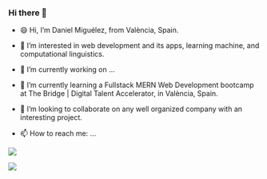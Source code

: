 ### Hi there 👋

<!--
**DanielMiguelez/DanielMiguelez** is a ✨ _special_ ✨ repository because its `README.md` (this file) appears on your GitHub profile.-->



- 😄 Hi, I’m Daniel Miguélez, from València, Spain.
- 👀 I’m interested in web development and its apps, learning machine, and computational linguistics.
- 🔭 I’m currently working on ...
- 🌱 I’m currently learning a Fullstack MERN Web Development bootcamp at The Bridge | Digital Talent Accelerator, in València, Spain.
- 💞️ I’m looking to collaborate on any well organized company with an interesting project.


- 📫 How to reach me: ...

<a href="mailto:danielmiguelez1993@gmail.com@gmail.com"><img src="https://camo.githubusercontent.com/c00f87aeebbec37f3ee0857cc4c20b21fefde8a96caf4744383ebfe44a47fe3f/68747470733a2f2f696d672e736869656c64732e696f2f62616467652f2d4c696e6b6564496e2d2532333030373742353f7374796c653d666f722d7468652d6261646765266c6f676f3d6c696e6b6564696e266c6f676f436f6c6f723d7768697465" data-canonical-src="https://img.shields.io/badge/-LinkedIn-%230077B5?style=for-the-badge&amp;logo=linkedin&amp;logoColor=white" style="max-width: 100%;"></a>

<a href="https://www.linkedin.com/in/daniel-miguelez-poblador-b42a23254/" rel="nofollow"><img src="https://camo.githubusercontent.com/927d6b3961fa048ff7303daf291cb5869dfa25018997cf8c1373c2f6a85b1458/68747470733a2f2f696d672e736869656c64732e696f2f62616467652f2d476d61696c2d2532333333333f7374796c653d666f722d7468652d6261646765266c6f676f3d676d61696c266c6f676f436f6c6f723d7768697465" data-canonical-src="https://img.shields.io/badge/-Gmail-%23333?style=for-the-badge&amp;logo=gmail&amp;logoColor=white" style="max-width: 100%;"></a>



